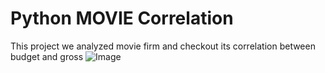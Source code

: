 # Python MOVIE Correlation 
This project we analyzed movie firm and checkout its correlation between budget and gross
![Image](https://github.com/user-attachments/assets/21b8f3a7-1ad0-4964-a752-2e73d9ab3426)
